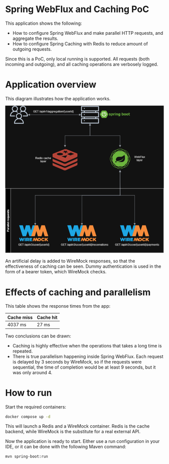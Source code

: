 # Spring WebFlux and Caching PoC

This application shows the following:

- How to configure Spring WebFlux and make parallel HTTP requests, and aggregate the results.
- How to configure Spring Caching with Redis to reduce amount of outgoing requests.

Since this is a PoC, only local running is supported. All requests (both incoming and outgoing), and 
all caching operations are verbosely logged.

# Application overview

This diagram illustrates how the application works.

![Architecture diagram](./images/spring-webflux-poc.drawio.png)

An artificial delay is added to WireMock responses, so that the effectiveness of caching can be seen. Dummy 
authentication is used in the form of a bearer token, which WireMock checks.

# Effects of caching and parallelism

This table shows the response times from the app:

| Cache miss | Cache hit |
|------------|-----------|
| 4037 ms    | 27 ms     |

Two conclusions can be drawn:

- Caching is highly effective when the operations that takes a long time is repeated.
- There is true parallelism happening inside Spring WebFlux. Each request is delayed by 3 seconds by WireMock, so if the requests 
were sequential, the time of completion would be at least 9 seconds, but it was only around 4.

# How to run

Start the required containers:

```bash
docker compose up -d
```

This will launch a Redis and a WireMock container. Redis is the cache backend, while WireMock is the substitute 
for a real external API.

Now the application is ready to start. Either use a run configuration in your IDE, or it can be done 
with the following Maven command:

```bash
mvn spring-boot:run
```